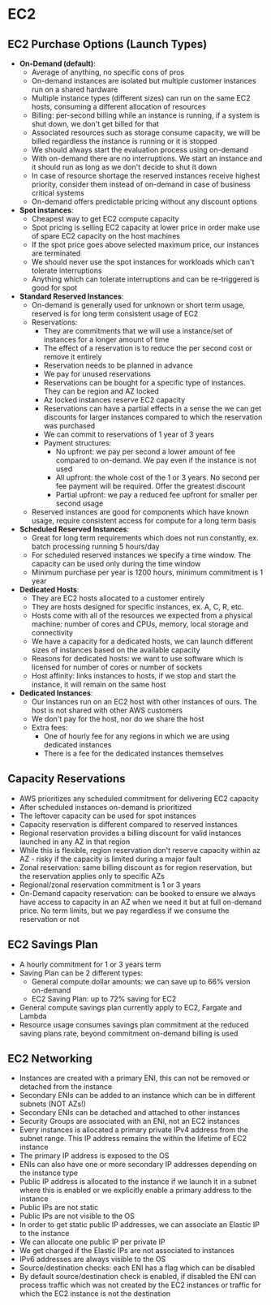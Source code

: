 # EC2

## EC2 Purchase Options (Launch Types)

- **On-Demand (default)**:
    - Average of anything, no specific cons of pros
    - On-demand instances are isolated but multiple customer instances run on a shared hardware
    - Multiple instance types (different sizes) can run on the same EC2 hosts, consuming a different allocation of resources
    - Billing: per-second billing while an instance is running, if a system is shut down, we don't get billed for that
    - Associated resources such as storage consume capacity, we will be billed regardless the instance is running or it is stopped
    - We should always start the evaluation process using on-demand
    - With on-demand there are no interruptions. We start an instance and it should run as long as we don't decide to shut it down
    - In case of resource shortage the reserved instances receive highest priority, consider them instead of on-demand in case of business critical systems
    - On-demand offers predictable pricing without any discount options
- **Spot instances**:
    - Cheapest way to get EC2 compute capacity
    - Spot pricing is selling EC2 capacity at lower price in order make use of spare EC2 capacity on the host machines
    - If the spot price goes above selected maximum price, our instances are terminated
    - We should never use the spot instances for workloads which can't tolerate interruptions
    - Anything which can tolerate interruptions and can be re-triggered is good for spot
- **Standard Reserved Instances**:
    - On-demand is generally used for unknown or short term usage, reserved is for long term consistent usage of EC2
    - Reservations:
        - They are commitments that we will use a instance/set of instances for a longer amount of time
        - The effect of a reservation is to reduce the per second cost or remove it entirely
        - Reservation needs to be planned in advance
        - We pay for unused reservations
        - Reservations can be bought for a specific type of instances. They can be region and AZ locked
        - Az locked instances reserve EC2 capacity
        - Reservations can have a partial effects in a sense the we can get discounts for larger instances compared to which the reservation was purchased
        - We can commit to reservations of 1 year of 3 years
        - Payment structures:
            - No upfront: we pay per second a lower amount of fee compared to on-demand. We pay even if the instance is not used
            - All upfront: the whole cost of the 1 or 3 years. No second per fee payment will be required. Offer the greatest discount
            - Partial upfront: we pay a reduced fee upfront for smaller per second usage
    - Reserved instances are good for components which have known usage, require consistent access for compute for a long term basis
- **Scheduled Reserved Instances**:
    - Great for long term requirements which does not run constantly, ex. batch processing running 5 hours/day
    - For scheduled reserved instances we specify a time window. The capacity can be used only during the time window
    - Minimum purchase per year is 1200 hours, minimum commitment is 1 year
- **Dedicated Hosts**:
    - They are EC2 hosts allocated to a customer entirely
    - They are hosts designed for specific instances, ex. A, C, R, etc.
    - Hosts come with all of the resources we expected from a physical machine: number of cores and CPUs, memory, local storage and connectivity
    - We have a capacity for a dedicated hosts, we can launch different sizes of instances based on the available capacity
    - Reasons for dedicated hosts: we want to use software which is licensed for number of cores or number of sockets
    - Host affinity: links instances to hosts, if we stop and start the instance, it will remain on the same host
- **Dedicated Instances**:
    - Our instances run on an EC2 host with other instances of ours. The host is not shared with other AWS customers
    - We don't pay for the host, nor do we share the host
    - Extra fees:
        - One of hourly fee for any regions in which we are using dedicated instances
        - There is a fee for the dedicated instances themselves

## Capacity Reservations

- AWS prioritizes any scheduled commitment for delivering EC2 capacity
- After scheduled instances on-demand is prioritized
- The leftover capacity can be used for spot instances
- Capacity reservation is different compared to reserved instances
- Regional reservation provides a billing discount for valid instances launched in any AZ in that region
- While this is flexible, region reservation don't reserve capacity within az AZ - risky if the capacity is limited during a major fault
- Zonal reservation: same billing discount as for region reservation, but the reservation applies only to specific AZs
- Regional/zonal reservation commitment is 1 or 3 years
- On-Demand capacity reservation: can be booked to ensure we always have access to capacity in an AZ when we need it but at full on-demand price. No term limits, but we pay regardless if we consume the reservation or not

## EC2 Savings Plan

- A hourly commitment for 1 or 3 years term
- Saving Plan can be 2 different types:
    - General compute dollar amounts: we can save up to 66% version on-demand
    - EC2 Saving Plan: up to 72% saving for EC2
- General compute savings plan currently apply to EC2, Fargate and Lambda
- Resource usage consumes savings plan commitment at the reduced saving plans rate, beyond commitment on-demand billing is used

## EC2 Networking

- Instances are created with a primary ENI, this can not be removed or detached from the instance
- Secondary ENIs can be added to an instance which can be in different subnets (NOT AZs!)
- Secondary ENIs can be detached and attached to other instances
- Security Groups are associated with an ENI, not an EC2 instances
- Every instances is allocated a primary private IPv4 address from the subnet range. This IP address remains the within the lifetime of EC2 instance
- The primary IP address is exposed to the OS
- ENIs can also have one or more secondary IP addresses depending on the instance type
- Public IP address is allocated to the instance if we launch it in a subnet where this is enabled or we explicitly enable a primary address to the instance
- Public IPs are not static
- Public IPs are not visible to the OS
- In order to get static public IP addresses, we can associate an Elastic IP to the instance
- We can allocate one public IP per private IP
- We get charged if the Elastic IPs are not associated to instances
- IPv6 addresses are always visible to the OS
- Source/destination checks: each ENI has a flag which can be disabled
- By default source/destination check is enabled, if disabled the ENI can process traffic which was not created by the EC2 instances or traffic for which the EC2 instance is not the destination